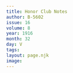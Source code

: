 ```yaml
---
title: Honor Club Notes
author: B-5602
issue: 16
volume: 8
year: 1916
month: 32
day: V
tags:
layout: page.njk
image:
---
```

